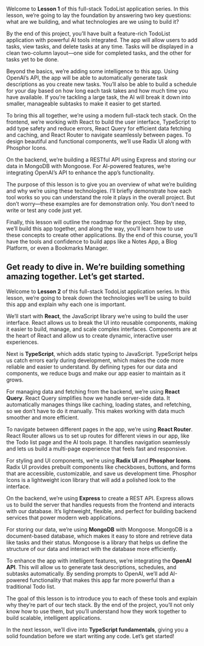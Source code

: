 Welcome to **Lesson 1** of this full-stack TodoList application series. In this lesson, we’re going to lay the foundation by answering two key questions: what are we building, and what technologies are we using to build it?

By the end of this project, you’ll have built a feature-rich TodoList application with powerful AI tools integrated. The app will allow users to add tasks, view tasks, and delete tasks at any time. Tasks will be displayed in a clean two-column layout—one side for completed tasks, and the other for tasks yet to be done.

Beyond the basics, we’re adding some intelligence to this app. Using OpenAI’s API, the app will be able to automatically generate task descriptions as you create new tasks. You’ll also be able to build a schedule for your day based on how long each task takes and how much time you have available. If you’re tackling a large task, the AI will break it down into smaller, manageable subtasks to make it easier to get started.

To bring this all together, we’re using a modern full-stack tech stack. On the frontend, we’re working with React to build the user interface, TypeScript to add type safety and reduce errors, React Query for efficient data fetching and caching, and React Router to navigate seamlessly between pages. To design beautiful and functional components, we’ll use Radix UI along with Phosphor Icons.

On the backend, we’re building a RESTful API using Express and storing our data in MongoDB with Mongoose. For AI-powered features, we’re integrating OpenAI’s API to enhance the app’s functionality.

The purpose of this lesson is to give you an overview of what we’re building and why we’re using these technologies. I’ll briefly demonstrate how each tool works so you can understand the role it plays in the overall project. But don’t worry—these examples are for demonstration only. You don’t need to write or test any code just yet.

Finally, this lesson will outline the roadmap for the project. Step by step, we’ll build this app together, and along the way, you’ll learn how to use these concepts to create other applications. By the end of this course, you’ll have the tools and confidence to build apps like a Notes App, a Blog Platform, or even a Bookmarks Manager.

Get ready to dive in. We’re building something amazing together. Let’s get started.  
---
Welcome to **Lesson 2** of this full-stack TodoList application series. In this lesson, we’re going to break down the technologies we’ll be using to build this app and explain why each one is important.

We’ll start with **React**, the JavaScript library we’re using to build the user interface. React allows us to break the UI into reusable components, making it easier to build, manage, and scale complex interfaces. Components are at the heart of React and allow us to create dynamic, interactive user experiences.

Next is **TypeScript**, which adds static typing to JavaScript. TypeScript helps us catch errors early during development, which makes the code more reliable and easier to understand. By defining types for our data and components, we reduce bugs and make our app easier to maintain as it grows.

For managing data and fetching from the backend, we’re using **React Query**. React Query simplifies how we handle server-side data. It automatically manages things like caching, loading states, and refetching, so we don’t have to do it manually. This makes working with data much smoother and more efficient.

To navigate between different pages in the app, we’re using **React Router**. React Router allows us to set up routes for different views in our app, like the Todo list page and the AI tools page. It handles navigation seamlessly and lets us build a multi-page experience that feels fast and responsive.

For styling and UI components, we’re using **Radix UI** and **Phosphor Icons**. Radix UI provides prebuilt components like checkboxes, buttons, and forms that are accessible, customizable, and save us development time. Phosphor Icons is a lightweight icon library that will add a polished look to the interface.

On the backend, we’re using **Express** to create a REST API. Express allows us to build the server that handles requests from the frontend and interacts with our database. It’s lightweight, flexible, and perfect for building backend services that power modern web applications.

For storing our data, we’re using **MongoDB** with Mongoose. MongoDB is a document-based database, which makes it easy to store and retrieve data like tasks and their status. Mongoose is a library that helps us define the structure of our data and interact with the database more efficiently.

To enhance the app with intelligent features, we’re integrating the **OpenAI API**. This will allow us to generate task descriptions, schedules, and subtasks automatically. By sending prompts to OpenAI, we’ll add AI-powered functionality that makes this app far more powerful than a traditional Todo list.

The goal of this lesson is to introduce you to each of these tools and explain why they’re part of our tech stack. By the end of the project, you’ll not only know how to use them, but you’ll understand how they work together to build scalable, intelligent applications.

In the next lesson, we’ll dive into **TypeScript fundamentals**, giving you a solid foundation before we start writing any code. Let’s get started!